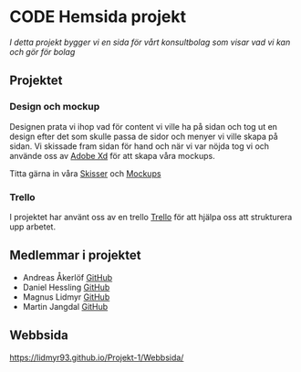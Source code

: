 # CODE Hemsida projekt
*I detta projekt bygger vi en sida för vårt konsultbolag som visar vad vi kan och gör för bolag*


## Projektet
### Design och mockup
Designen prata vi ihop vad för content vi ville ha på sidan och tog ut en design efter det som skulle passa de sidor och menyer vi ville skapa på sidan. Vi skissade fram sidan för hand och när vi var nöjda tog vi och använde oss av [Adobe Xd](https://www.adobe.com/se/products/xd.html) för att skapa våra mockups.

Titta gärna in våra [Skisser](https://github.com/lidmyr93/Projekt-1/tree/master/designskisser) och [Mockups](https://github.com/lidmyr93/Projekt-1/tree/master/Mockups/)

### Trello
I projektet har använt oss av en trello [Trello](https://trello.com/b/0y7twaXL/projekt-1) för att hjälpa oss att strukturera upp arbetet. 



## Medlemmar i projektet
- Andreas Åkerlöf       [GitHub](https://github.com/Awkes)
- Daniel Hessling       [GitHub](https://github.com/dannehess)
- Magnus Lidmyr         [GitHub](https://github.com/lidmyr93)
- Martin Jangdal        [GitHub](https://github.com/Mjangdal)

## Webbsida
https://lidmyr93.github.io/Projekt-1/Webbsida/
